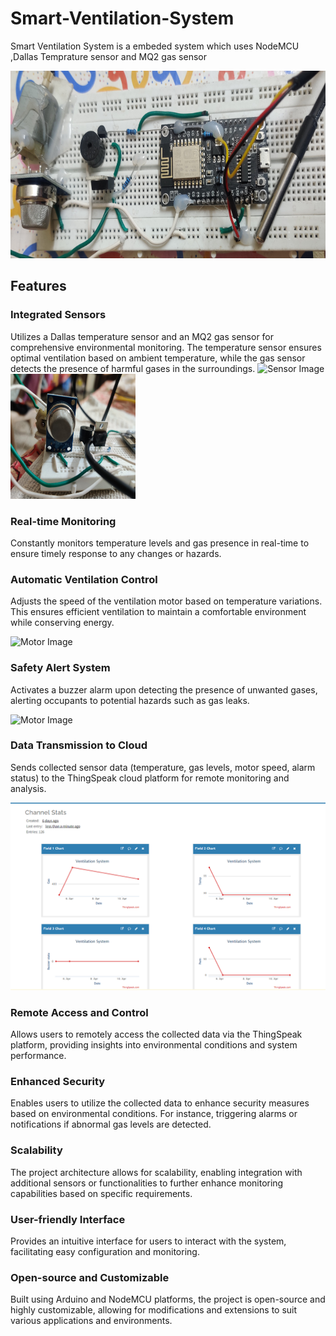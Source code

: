 # Smart-Ventilation-System
Smart Ventilation System is a embeded system which uses NodeMCU ,Dallas Temprature sensor and MQ2 gas sensor

<img src="/ArduinoCircuit.jpg" alt="Circuit Image" width="600" height="300" >

## Features
### Integrated Sensors
Utilizes a Dallas temperature sensor and an MQ2 gas sensor for comprehensive environmental monitoring. The temperature sensor ensures optimal ventilation based on ambient temperature, while the gas sensor detects the presence of harmful gases in the surroundings.
<img src="/IMG_20240411_210255.jpg" alt="Sensor Image" width="200" height="200" >
<img src="/IMG_20240411_210311.jpg" alt="Sensor Image" width="200" height="200" >

### Real-time Monitoring
Constantly monitors temperature levels and gas presence in real-time to ensure timely response to any changes or hazards.

### Automatic Ventilation Control
Adjusts the speed of the ventilation motor based on temperature variations. This ensures efficient ventilation to maintain a comfortable environment while conserving energy.

<img src="/IMG_20240411_211009.jpg" alt="Motor Image" width="200" height="200" >

### Safety Alert System
Activates a buzzer alarm upon detecting the presence of unwanted gases, alerting occupants to potential hazards such as gas leaks.

<img src="/IMG_20240411_211143.jpg" alt="Motor Image" width="200" height="200" >

### Data Transmission to Cloud
Sends collected sensor data (temperature, gas levels, motor speed, alarm status) to the ThingSpeak cloud platform for remote monitoring and analysis.

<img src="/Screenshot%202024-04-11%20205720.png" alt="Cloud Data" width="600" height="300" >

### Remote Access and Control
Allows users to remotely access the collected data via the ThingSpeak platform, providing insights into environmental conditions and system performance.

### Enhanced Security
Enables users to utilize the collected data to enhance security measures based on environmental conditions. For instance, triggering alarms or notifications if abnormal gas levels are detected.

### Scalability
The project architecture allows for scalability, enabling integration with additional sensors or functionalities to further enhance monitoring capabilities based on specific requirements.

### User-friendly Interface
Provides an intuitive interface for users to interact with the system, facilitating easy configuration and monitoring.

### Open-source and Customizable
Built using Arduino and NodeMCU platforms, the project is open-source and highly customizable, allowing for modifications and extensions to suit various applications and environments.



